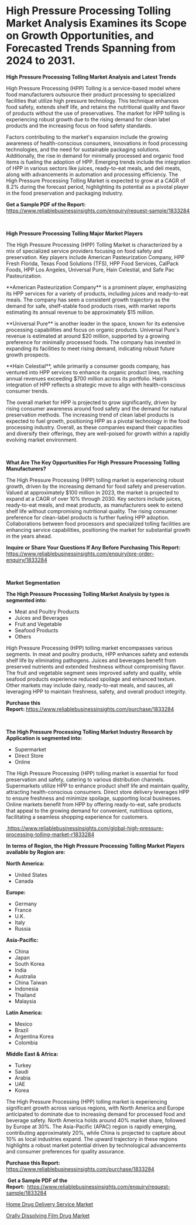 <p><h1>High Pressure Processing Tolling Market Analysis Examines its Scope on Growth Opportunities, and Forecasted Trends Spanning from 2024 to 2031.</h1></p><p><strong>High Pressure Processing Tolling Market Analysis and Latest Trends</strong></p>
<p><p>High Pressure Processing (HPP) Tolling is a service-based model where food manufacturers outsource their product processing to specialized facilities that utilize high pressure technology. This technique enhances food safety, extends shelf life, and retains the nutritional quality and flavor of products without the use of preservatives. The market for HPP tolling is experiencing robust growth due to the rising demand for clean label products and the increasing focus on food safety standards. </p><p>Factors contributing to the market's expansion include the growing awareness of health-conscious consumers, innovations in food processing technologies, and the need for sustainable packaging solutions. Additionally, the rise in demand for minimally processed and organic food items is fueling the adoption of HPP. Emerging trends include the integration of HPP in various sectors like juices, ready-to-eat meals, and deli meats, along with advancements in automation and processing efficiency. The High Pressure Processing Tolling Market is expected to grow at a CAGR of 8.2% during the forecast period, highlighting its potential as a pivotal player in the food preservation and packaging industry.</p></p>
<p><strong>Get a Sample PDF of the Report:&nbsp;</strong> <a href="https://www.reliablebusinessinsights.com/enquiry/request-sample/1833284?utm_campaign=60&utm_medium=2&utm_source=Github&utm_content=ia&utm_term=01012025&utm_id=high-pressure-processing-tolling">https://www.reliablebusinessinsights.com/enquiry/request-sample/1833284</a></p>
<p>&nbsp;</p>
<p><strong>High Pressure Processing Tolling Major Market Players</strong></p>
<p><p>The High Pressure Processing (HPP) Tolling Market is characterized by a mix of specialized service providers focusing on food safety and preservation. Key players include American Pasteurization Company, HPP Fresh Florida, Texas Food Solutions (TFS), HPP Food Services, CalPack Foods, HPP Los Angeles, Universal Pure, Hain Celestial, and Safe Pac Pasteurization.</p><p>**American Pasteurization Company** is a prominent player, emphasizing its HPP services for a variety of products, including juices and ready-to-eat meals. The company has seen a consistent growth trajectory as the demand for safe, shelf-stable food products rises, with market reports estimating its annual revenue to be approximately $15 million.</p><p>**Universal Pure** is another leader in the space, known for its extensive processing capabilities and focus on organic products. Universal Pure's revenue is estimated at around $20 million, supported by a growing preference for minimally processed foods. The company has invested in expanding its facilities to meet rising demand, indicating robust future growth prospects.</p><p>**Hain Celestial**, while primarily a consumer goods company, has ventured into HPP services to enhance its organic product lines, reaching annual revenues exceeding $700 million across its portfolio. Hain’s integration of HPP reflects a strategic move to align with health-conscious consumer trends.</p><p>The overall market for HPP is projected to grow significantly, driven by rising consumer awareness around food safety and the demand for natural preservation methods. The increasing trend of clean label products is expected to fuel growth, positioning HPP as a pivotal technology in the food processing industry. Overall, as these companies expand their capacities and diversify their offerings, they are well-poised for growth within a rapidly evolving market environment.</p></p>
<p>&nbsp;</p>
<p><strong>What Are The Key Opportunities For High Pressure Processing Tolling Manufacturers?</strong></p>
<p><p>The High Pressure Processing (HPP) tolling market is experiencing robust growth, driven by the increasing demand for food safety and preservation. Valued at approximately $100 million in 2023, the market is projected to expand at a CAGR of over 10% through 2030. Key sectors include juices, ready-to-eat meals, and meat products, as manufacturers seek to extend shelf life without compromising nutritional quality. The rising consumer preference for clean-label products is further fueling HPP adoption. Collaborations between food processors and specialized tolling facilities are enhancing service capabilities, positioning the market for substantial growth in the years ahead.</p></p>
<p><strong>Inquire or Share Your Questions If Any Before Purchasing This Report:</strong> <a href="https://www.reliablebusinessinsights.com/enquiry/pre-order-enquiry/1833284?utm_campaign=60&utm_medium=2&utm_source=Github&utm_content=ia&utm_term=01012025&utm_id=high-pressure-processing-tolling">https://www.reliablebusinessinsights.com/enquiry/pre-order-enquiry/1833284</a></p>
<p>&nbsp;</p>
<p><strong>Market Segmentation</strong></p>
<p><strong>The High Pressure Processing Tolling Market Analysis by types is segmented into:</strong></p>
<p><ul><li>Meat and Poultry Products</li><li>Juices and Beverages</li><li>Fruit and Vegetable</li><li>Seafood Products</li><li>Others</li></ul></p>
<p><p>High Pressure Processing (HPP) tolling market encompasses various segments. In meat and poultry products, HPP enhances safety and extends shelf life by eliminating pathogens. Juices and beverages benefit from preserved nutrients and extended freshness without compromising flavor. The fruit and vegetable segment sees improved safety and quality, while seafood products experience reduced spoilage and enhanced texture. Other markets may include dairy, ready-to-eat meals, and sauces, all leveraging HPP to maintain freshness, safety, and overall product integrity.</p></p>
<p><strong>Purchase this Report:&nbsp;</strong><a href="https://www.reliablebusinessinsights.com/purchase/1833284?utm_campaign=60&utm_medium=2&utm_source=Github&utm_content=ia&utm_term=01012025&utm_id=high-pressure-processing-tolling">https://www.reliablebusinessinsights.com/purchase/1833284</a></p>
<p>&nbsp;</p>
<p><strong>The High Pressure Processing Tolling Market Industry Research by Application is segmented into:</strong></p>
<p><ul><li>Supermarket</li><li>Direct Store</li><li>Online</li></ul></p>
<p><p>The High Pressure Processing (HPP) tolling market is essential for food preservation and safety, catering to various distribution channels. Supermarkets utilize HPP to enhance product shelf life and maintain quality, attracting health-conscious consumers. Direct store delivery leverages HPP to ensure freshness and minimize spoilage, supporting local businesses. Online markets benefit from HPP by offering ready-to-eat, safe products that appeal to the growing demand for convenient, nutritious options, facilitating a seamless shopping experience for customers.</p></p>
<p><a href="https://www.reliablebusinessinsights.com/global-high-pressure-processing-tolling-market-r1833284?utm_campaign=60&utm_medium=2&utm_source=Github&utm_content=ia&utm_term=01012025&utm_id=high-pressure-processing-tolling">&nbsp;https://www.reliablebusinessinsights.com/global-high-pressure-processing-tolling-market-r1833284</a></p>
<p><strong>In terms of Region, the High Pressure Processing Tolling Market Players available by Region are:</strong></p>
<p>
    <p> <strong> North America: </strong>
        <ul>
            <li>United States</li>
            <li>Canada</li>
        </ul>
        </p> 
    <p> <strong> Europe: </strong>
        <ul>
            <li>Germany</li>
            <li>France</li>
            <li>U.K.</li>
            <li>Italy</li>
            <li>Russia</li>
        </ul>
        </p> 
    <p> <strong> Asia-Pacific: </strong>
        <ul>
            <li>China</li>
            <li>Japan</li>
            <li>South Korea</li>
            <li>India</li>
            <li>Australia</li>
            <li>China Taiwan</li>
            <li>Indonesia</li>
            <li>Thailand</li>
            <li>Malaysia</li>
        </ul>
        </p> 
    <p> <strong> Latin America: </strong>
        <ul>
            <li>Mexico</li>
            <li>Brazil</li>
            <li>Argentina Korea</li>
            <li>Colombia</li>
        </ul>
        </p> 
    <p> <strong> Middle East & Africa: </strong>
        <ul>
            <li>Turkey</li>
            <li>Saudi</li>
            <li>Arabia</li>
            <li>UAE</li>
            <li>Korea</li>
        </ul>
    </p>
    </p>
<p><p>The High Pressure Processing (HPP) tolling market is experiencing significant growth across various regions, with North America and Europe anticipated to dominate due to increasing demand for processed food and beverage safety. North America holds around 40% market share, followed by Europe at 30%. The Asia-Pacific (APAC) region is rapidly emerging, contributing approximately 20%, while China is projected to capture about 10% as local industries expand. The upward trajectory in these regions highlights a robust market potential driven by technological advancements and consumer preferences for quality assurance.</p></p>
<p><strong>Purchase this Report: </strong><a href="https://www.reliablebusinessinsights.com/purchase/1833284?utm_campaign=60&utm_medium=2&utm_source=Github&utm_content=ia&utm_term=01012025&utm_id=high-pressure-processing-tolling">https://www.reliablebusinessinsights.com/purchase/1833284</a></p>
<p>&nbsp;<strong>Get a Sample PDF of the Report:&nbsp;&nbsp;</strong><a href="https://www.reliablebusinessinsights.com/enquiry/request-sample/1833284?utm_campaign=60&utm_medium=2&utm_source=Github&utm_content=ia&utm_term=01012025&utm_id=high-pressure-processing-tolling">https://www.reliablebusinessinsights.com/enquiry/request-sample/1833284</a></p>
<p><strong></strong></p>
<p><p><a href="https://github.com/carendesrochers299/Market-Research-Report-List-1/blob/main/home-drug-delivery-service-market.md?utm_campaign=60&utm_medium=2&utm_source=Github&utm_content=ia&utm_term=01012025&utm_id=high-pressure-processing-tolling">Home Drug Delivery Service Market</a></p><p><a href="https://github.com/chaturberville8181/Market-Research-Report-List-1/blob/main/orally-dissolving-film-drug-market.md?utm_campaign=60&utm_medium=2&utm_source=Github&utm_content=ia&utm_term=01012025&utm_id=high-pressure-processing-tolling">Orally Dissolving Film Drug Market</a></p></p>